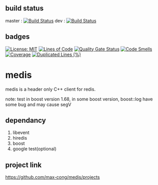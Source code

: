 ## build status 
master : [![Build Status](https://travis-ci.org/max-cong/medis.svg?branch=master)](https://travis-ci.org/max-cong/medis) dev : [![Build Status](https://travis-ci.org/max-cong/medis.svg?branch=dev)](https://travis-ci.org/max-cong/medis)
## badges    
[![License: MIT](https://img.shields.io/badge/License-MIT-yellow.svg)](https://opensource.org/licenses/MIT)
[![Lines of Code](https://sonarcloud.io/api/project_badges/measure?project=max-cong_medis&metric=ncloc)](https://sonarcloud.io/dashboard?id=max-cong_medis)
[![Quality Gate Status](https://sonarcloud.io/api/project_badges/measure?project=max-cong_medis&metric=alert_status)](https://sonarcloud.io/dashboard?id=max-cong_medis)
[![Code Smells](https://sonarcloud.io/api/project_badges/measure?project=max-cong_medis&metric=code_smells)](https://sonarcloud.io/dashboard?id=max-cong_medis)
[![Coverage](https://sonarcloud.io/api/project_badges/measure?project=max-cong_medis&metric=coverage)](https://sonarcloud.io/dashboard?id=max-cong_medis)
[![Duplicated Lines (%)](https://sonarcloud.io/api/project_badges/measure?project=max-cong_medis&metric=duplicated_lines_density)](https://sonarcloud.io/dashboard?id=max-cong_medis)


# medis
medis is a header only C++ client for redis.    

note: test in boost version 1.68, in some boost version, boost::log have some bug and may cause segV

## dependancy

1. libevent     
2. hiredis    
3. boost    
4. google test(optional)


## project link 
https://github.com/max-cong/medis/projects
